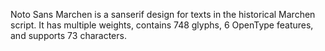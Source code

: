 Noto Sans Marchen is a sanserif design for texts in the historical Marchen script. It has multiple weights, contains 748 glyphs, 6 OpenType features, and supports 73 characters.